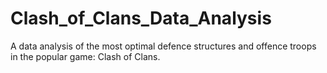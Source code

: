 # Clash_of_Clans_Data_Analysis
A data analysis of the most optimal defence structures and offence troops in the popular game: Clash of Clans.
